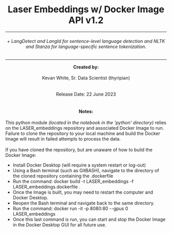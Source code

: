 # <center> Laser Embeddings w/ Docker Image API v1.2</center>
---

###### <center>+ LangDetect and LangId for sentence-level language detection and NLTK and Stanza for language-specific sentence tokenization.</center>
---

<center><b>Created by:</b></center></br>
<center>Kevan White, Sr. Data Scientist (thyripian)</center></br></br>
<center>Release Date: 22 June 2023</center></br>


#### <center>Notes:</center>
This python module <i>(located in the notebook in the 'python' directory)</i> relies on the LASER_embeddings repository and associated Docker Image to run. Failure to clone the repository to your local machine and build the Docker Image will result in failed attempts to process the data.</br></br>
If you have cloned the repository, but are unaware of how to build the Docker Image:</br>
- Install Docker Desktop (will require a system restart or log-out)
- Using a Bash terminal (such as GitBASH), navigate to the directory of the cloned repository containing the .dockerfile
- Run the command:   docker build -t LASER_embeddings -f LASER_embeddings.dockerfile .
- Once the Image is built, you may need to restart the computer and Docker Desktop.
- Reopen the Bash terminal and navigate back to the same directory.
- Run the command:   docker run -it -p 8080:80 --gpus 0 LASER_embeddings
- Once this last command is run, you can start and stop the Docker Image in the Docker Desktop GUI for all future use.</br>
